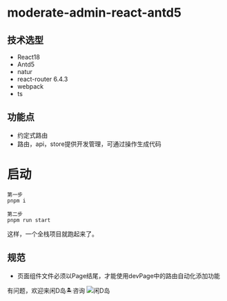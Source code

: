 # moderate-admin-react-antd5

## 技术选型

-   React18
-   Antd5
-   natur
-   react-router 6.4.3
-   webpack
-   ts

## 功能点

-   约定式路由
-   路由，api，store提供开发管理，可通过操作生成代码

# 启动

```
第一步
pnpm i

第二步
pnpm run start
```

这样，一个全栈项目就跑起来了。

## 规范

-   页面组件文件必须以Page结尾，才能使用devPage中的路由自动化添加功能

有问题，欢迎来闲D岛🏝️咨询
![闲D岛](https://qiniu.moderate.run/IMG_4020.JPG)

